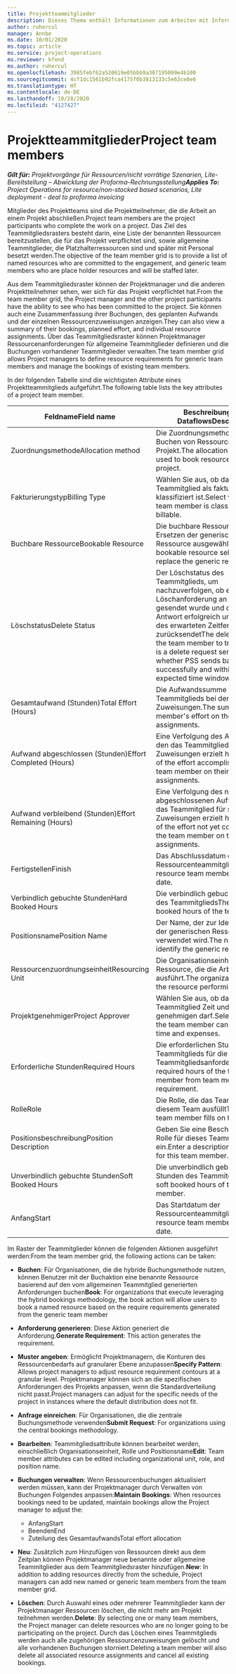```yaml
---
title: Projektteammitglieder
description: Dieses Thema enthält Informationen zum Arbeiten mit Informationen, Attributen und der Planung von Mitgliedern des Projektteams.
author: ruhercul
manager: Annbe
ms.date: 10/01/2020
ms.topic: article
ms.service: project-operations
ms.reviewer: kfend
ms.author: ruhercul
ms.openlocfilehash: 3985febf62a520619e05bbb9a307195009e4b100
ms.sourcegitcommit: 4cf1dc1561b92fca4175f0b3813133c5e63ce8e6
ms.translationtype: HT
ms.contentlocale: de-DE
ms.lasthandoff: 10/28/2020
ms.locfileid: "4127427"
---
```

# <a name="project-team-members"></a><span data-ttu-id="b358b-103">Projektteammitglieder</span><span class="sxs-lookup"><span data-stu-id="b358b-103">Project team members</span></span>

<span data-ttu-id="b358b-104">_**Gilt für:** Projektvorgänge für Ressourcen/nicht vorrätige Szenarien, Lite-Bereitstellung – Abwicklung der Proforma-Rechnungsstellung_</span><span class="sxs-lookup"><span data-stu-id="b358b-104">_**Applies To:** Project Operations for resource/non-stocked based scenarios, Lite deployment - deal to proforma invoicing_</span></span>

<span data-ttu-id="b358b-105">Mitglieder des Projektteams sind die Projektteilnehmer, die die Arbeit an einem Projekt abschließen.</span><span class="sxs-lookup"><span data-stu-id="b358b-105">Project team members are the project participants who complete the work on a project.</span></span> <span data-ttu-id="b358b-106">Das Ziel des Teammitgliedsrasters besteht darin, eine Liste der benannten Ressourcen bereitzustellen, die für das Projekt verpflichtet sind, sowie allgemeine Teammitglieder, die Platzhalterressourcen sind und später mit Personal besetzt werden.</span><span class="sxs-lookup"><span data-stu-id="b358b-106">The objective of the team member grid is to provide a list of named resources who are committed to the engagement, and generic team members who are place holder resources and will be staffed later.</span></span>

<span data-ttu-id="b358b-107">Aus dem Teammitgliedsraster können der Projektmanager und die anderen Projektteilnehmer sehen, wer sich für das Projekt verpflichtet hat.</span><span class="sxs-lookup"><span data-stu-id="b358b-107">From the team member grid, the Project manager and the other project participants have the ability to see who has been committed to the project.</span></span> <span data-ttu-id="b358b-108">Sie können auch eine Zusammenfassung ihrer Buchungen, des geplanten Aufwands und der einzelnen Ressourcenzuweisungen anzeigen.</span><span class="sxs-lookup"><span data-stu-id="b358b-108">They can also view a summary of their bookings, planned effort, and individual resource assignments.</span></span> <span data-ttu-id="b358b-109">Über das Teammitgliedsraster können Projektmanager Ressourcenanforderungen für allgemeine Teammitglieder definieren und die Buchungen vorhandener Teammitglieder verwalten.</span><span class="sxs-lookup"><span data-stu-id="b358b-109">The team member grid allows Project managers to define resource requirements for generic team members and manage the bookings of existing team members.</span></span>

<span data-ttu-id="b358b-110">In der folgenden Tabelle sind die wichtigsten Attribute eines Projektteammitglieds aufgeführt.</span><span class="sxs-lookup"><span data-stu-id="b358b-110">The following table lists the key attributes of a project team member.</span></span>

| <span data-ttu-id="b358b-111">Feldname</span><span class="sxs-lookup"><span data-stu-id="b358b-111">Field name</span></span>          | <span data-ttu-id="b358b-112">Beschreibung des Dataflows</span><span class="sxs-lookup"><span data-stu-id="b358b-112">Description</span></span>                                                                                                                                                                  |
|--------------------------|-----------------------------------------------------------------------------------------------------------------------------------------------------------------------------------|
| <span data-ttu-id="b358b-113">Zuordnungsmethode</span><span class="sxs-lookup"><span data-stu-id="b358b-113">Allocation method</span></span>        | <span data-ttu-id="b358b-114">Die Zuordnungsmethode zum Buchen von Ressourcen für das Projekt.</span><span class="sxs-lookup"><span data-stu-id="b358b-114">The allocation method used to book resources on the project.</span></span>                                                                         |
| <span data-ttu-id="b358b-115">Fakturierungstyp</span><span class="sxs-lookup"><span data-stu-id="b358b-115">Billing Type</span></span>             | <span data-ttu-id="b358b-116">Wählen Sie aus, ob das Teammitglied als fakturierbar klassifiziert ist.</span><span class="sxs-lookup"><span data-stu-id="b358b-116">Select whether the team member is classified as billable.</span></span>                                                                                                                                       |
| <span data-ttu-id="b358b-117">Buchbare Ressource</span><span class="sxs-lookup"><span data-stu-id="b358b-117">Bookable Resource</span></span>        | <span data-ttu-id="b358b-118">Die buchbare Ressource, die zum Ersetzen der generischen Ressource ausgewählt wurde.</span><span class="sxs-lookup"><span data-stu-id="b358b-118">The bookable resource selected to replace the generic resource.</span></span>                                                                                                                   |
| <span data-ttu-id="b358b-119">Löschstatus</span><span class="sxs-lookup"><span data-stu-id="b358b-119">Delete Status</span></span>            | <span data-ttu-id="b358b-120">Der Löschstatus des Teammitglieds, um nachzuverfolgen, ob eine Löschanforderung an PSS gesendet wurde und ob PSS die Antwort erfolgreich und innerhalb des erwarteten Zeitfensters zurücksendet</span><span class="sxs-lookup"><span data-stu-id="b358b-120">The delete status of the team member to track if there is a delete request sent to PSS and whether PSS sends back response successfully and within the expected time window.</span></span> |
| <span data-ttu-id="b358b-121">Gesamtaufwand (Stunden)</span><span class="sxs-lookup"><span data-stu-id="b358b-121">Total Effort (Hours)</span></span>     | <span data-ttu-id="b358b-122">Die Aufwandssumme des Teammitglieds bei den Zuweisungen.</span><span class="sxs-lookup"><span data-stu-id="b358b-122">The sum of the team member's effort on their assignments.</span></span>                                                                                                                         |
| <span data-ttu-id="b358b-123">Aufwand abgeschlossen (Stunden)</span><span class="sxs-lookup"><span data-stu-id="b358b-123">Effort Completed (Hours)</span></span> | <span data-ttu-id="b358b-124">Eine Verfolgung des Aufwands, den das Teammitglied für seine Zuweisungen erzielt hat</span><span class="sxs-lookup"><span data-stu-id="b358b-124">A tracking of the effort accomplished by the team member on their assignments.</span></span>                                                                                           |
| <span data-ttu-id="b358b-125">Aufwand verbleibend (Stunden)</span><span class="sxs-lookup"><span data-stu-id="b358b-125">Effort Remaining (Hours)</span></span> | <span data-ttu-id="b358b-126">Eine Verfolgung des noch nicht abgeschlossenen Aufwands, den das Teammitglied für seine Zuweisungen erzielt hat</span><span class="sxs-lookup"><span data-stu-id="b358b-126">A tracking of the effort not yet completed by the team member on their assignments.</span></span>                                                                                    |
| <span data-ttu-id="b358b-127">Fertigstellen</span><span class="sxs-lookup"><span data-stu-id="b358b-127">Finish</span></span>                   | <span data-ttu-id="b358b-128">Das Abschlussdatum der Ressourcenteammitgliedschaft.</span><span class="sxs-lookup"><span data-stu-id="b358b-128">The resource team membership end date.</span></span>                                                                                                                                            |
| <span data-ttu-id="b358b-129">Verbindlich gebuchte Stunden</span><span class="sxs-lookup"><span data-stu-id="b358b-129">Hard Booked Hours</span></span>        | <span data-ttu-id="b358b-130">Die verbindlich gebuchten Stunden des Teammitglieds</span><span class="sxs-lookup"><span data-stu-id="b358b-130">The hard booked hours of the team member.</span></span>                                                                                                                                                                |
| <span data-ttu-id="b358b-131">Positionsname</span><span class="sxs-lookup"><span data-stu-id="b358b-131">Position Name</span></span>            | <span data-ttu-id="b358b-132">Der Name, der zur Identifizierung der generischen Ressource verwendet wird.</span><span class="sxs-lookup"><span data-stu-id="b358b-132">The name used to identify the generic resource.</span></span>                                                                                                                                   |
| <span data-ttu-id="b358b-133">Ressourcenzuordnungseinheit</span><span class="sxs-lookup"><span data-stu-id="b358b-133">Resourcing Unit</span></span>          | <span data-ttu-id="b358b-134">Die Organisationseinheit der Ressource, die die Arbeit ausführt.</span><span class="sxs-lookup"><span data-stu-id="b358b-134">The organizational unit of the resource performing the work.</span></span>                                                                                                                      |
| <span data-ttu-id="b358b-135">Projektgenehmiger</span><span class="sxs-lookup"><span data-stu-id="b358b-135">Project Approver</span></span>         | <span data-ttu-id="b358b-136">Wählen Sie aus, ob das Teammitglied Zeit und Ausgaben genehmigen darf.</span><span class="sxs-lookup"><span data-stu-id="b358b-136">Select whether the team member can approve time and expenses.</span></span>                                                                                                                     |
| <span data-ttu-id="b358b-137">Erforderliche Stunden</span><span class="sxs-lookup"><span data-stu-id="b358b-137">Required Hours</span></span>           | <span data-ttu-id="b358b-138">Die erforderlichen Stunden des Teammitglieds für die Teammitgliedsanforderung.</span><span class="sxs-lookup"><span data-stu-id="b358b-138">The required hours of the team member from team member requirement.</span></span>                                                                                                                       |
| <span data-ttu-id="b358b-139">Rolle</span><span class="sxs-lookup"><span data-stu-id="b358b-139">Role</span></span>                     | <span data-ttu-id="b358b-140">Die Rolle, die das Teammitglied in diesem Team ausfüllt</span><span class="sxs-lookup"><span data-stu-id="b358b-140">The role the team member fills on this team.</span></span>                                                                                                                                |
| <span data-ttu-id="b358b-141">Positionsbeschreibung</span><span class="sxs-lookup"><span data-stu-id="b358b-141">Position Description</span></span>     | <span data-ttu-id="b358b-142">Geben Sie eine Beschreibung der Rolle für dieses Teammitglied ein.</span><span class="sxs-lookup"><span data-stu-id="b358b-142">Enter a description of the role for this team member.</span></span>                                                                                                                             |
| <span data-ttu-id="b358b-143">Unverbindlich gebuchte Stunden</span><span class="sxs-lookup"><span data-stu-id="b358b-143">Soft Booked Hours</span></span>        | <span data-ttu-id="b358b-144">Die unverbindlich gebuchten Stunden des Teammitglieds</span><span class="sxs-lookup"><span data-stu-id="b358b-144">The soft booked hours of the team member.</span></span>                                                                                                                                                                 |
| <span data-ttu-id="b358b-145">Anfang</span><span class="sxs-lookup"><span data-stu-id="b358b-145">Start</span></span>                    | <span data-ttu-id="b358b-146">Das Startdatum der Ressourcenteammitgliedschaft.</span><span class="sxs-lookup"><span data-stu-id="b358b-146">The resource team membership start date.</span></span>                                                                                                                                          |

<span data-ttu-id="b358b-147">Im Raster der Teammitglieder können die folgenden Aktionen ausgeführt werden:</span><span class="sxs-lookup"><span data-stu-id="b358b-147">From the team member grid, the following actions can be taken:</span></span>

- <span data-ttu-id="b358b-148">**Buchen**: Für Organisationen, die die hybride Buchungsmethode nutzen, können Benutzer mit der Buchaktion eine benannte Ressource basierend auf den vom allgemeinen Teammitglied generierten Anforderungen buchen</span><span class="sxs-lookup"><span data-stu-id="b358b-148">**Book**: For organizations that execute leveraging the hybrid bookings methodology, the book action will allow users to book a named resource based on the require requirements generated from the generic team member</span></span>
- <span data-ttu-id="b358b-149">**Anforderung generieren**: Diese Aktion generiert die Anforderung.</span><span class="sxs-lookup"><span data-stu-id="b358b-149">**Generate Requirement**: This action generates the requirement.</span></span>
- <span data-ttu-id="b358b-150">**Muster angeben**: Ermöglicht Projektmanagern, die Konturen des Ressourcenbedarfs auf granularer Ebene anzupassen</span><span class="sxs-lookup"><span data-stu-id="b358b-150">**Specify Pattern**: Allows project managers to adjust resource requirement contours at a granular level.</span></span> <span data-ttu-id="b358b-151">Projektmanager können sich an die spezifischen Anforderungen des Projekts anpassen, wenn die Standardverteilung nicht passt.</span><span class="sxs-lookup"><span data-stu-id="b358b-151">Project managers can adjust for the specific needs of the project in instances where the default distribution does not fit.</span></span>
- <span data-ttu-id="b358b-152">**Anfrage einreichen**: Für Organisationen, die die zentrale Buchungsmethode verwenden</span><span class="sxs-lookup"><span data-stu-id="b358b-152">**Submit Request**: For organizations using the central bookings methodology.</span></span>
- <span data-ttu-id="b358b-153">**Bearbeiten**: Teammitgliedsattribute können bearbeitet werden, einschließlich Organisationseinheit, Rolle und Positionsname</span><span class="sxs-lookup"><span data-stu-id="b358b-153">**Edit**: Team member attributes can be edited including organizational unit, role, and position name.</span></span>
- <span data-ttu-id="b358b-154">**Buchungen verwalten**: Wenn Ressourcenbuchungen aktualisiert werden müssen, kann der Projektmanager durch Verwalten von Buchungen Folgendes anpassen:</span><span class="sxs-lookup"><span data-stu-id="b358b-154">**Maintain Bookings**: When resources bookings need to be updated, maintain bookings allow the Project manager to adjust the:</span></span>

    - <span data-ttu-id="b358b-155">Anfang</span><span class="sxs-lookup"><span data-stu-id="b358b-155">Start</span></span>
    - <span data-ttu-id="b358b-156">Beenden</span><span class="sxs-lookup"><span data-stu-id="b358b-156">End</span></span>
    - <span data-ttu-id="b358b-157">Zuteilung des Gesamtaufwands</span><span class="sxs-lookup"><span data-stu-id="b358b-157">Total effort allocation</span></span>

- <span data-ttu-id="b358b-158">**Neu**: Zusätzlich zum Hinzufügen von Ressourcen direkt aus dem Zeitplan können Projektmanager neue benannte oder allgemeine Teammitglieder aus dem Teammitgliedsraster hinzufügen.</span><span class="sxs-lookup"><span data-stu-id="b358b-158">**New**: In addition to adding resources directly from the schedule, Project managers can add new named or generic team members from the team member grid.</span></span>
- <span data-ttu-id="b358b-159">**Löschen**: Durch Auswahl eines oder mehrerer Teammitglieder kann der Projektmanager Ressourcen löschen, die nicht mehr am Projekt teilnehmen werden.</span><span class="sxs-lookup"><span data-stu-id="b358b-159">**Delete**: By selecting one or many team members, the Project manager can delete resources who are no longer going to be participating on the project.</span></span> <span data-ttu-id="b358b-160">Durch das Löschen eines Teammitglieds werden auch alle zugehörigen Ressourcenzuweisungen gelöscht und alle vorhandenen Buchungen storniert.</span><span class="sxs-lookup"><span data-stu-id="b358b-160">Deleting a team member will also delete all associated resource assignments and  cancel all existing bookings.</span></span>
